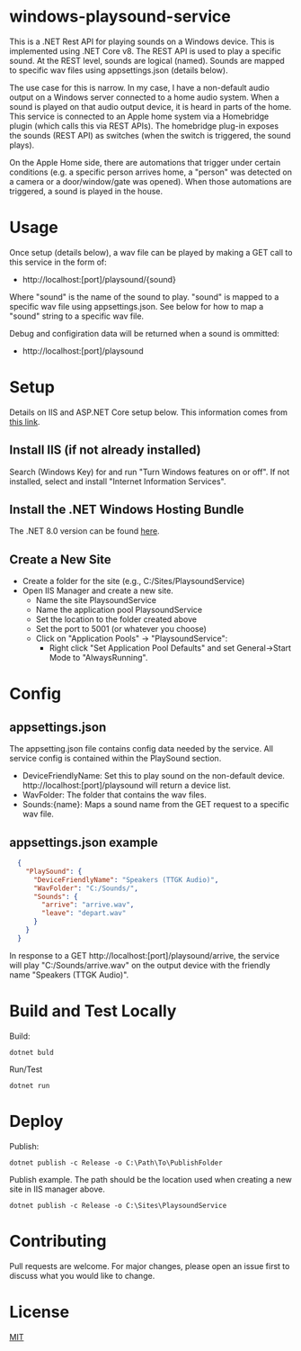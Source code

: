 # windows-playsound-service

This is a .NET Rest API for playing sounds on a Windows device. This is implemented using .NET Core v8. The REST API is used to play a specific sound. At the REST level, sounds are logical (named). Sounds are mapped to specific wav files using appsettings.json (details below).

The use case for this is narrow. In my case, I have a non-default audio output on a Windows server connected to a home audio system. When a sound is played on that audio output device, it is heard in parts of the home. This service is connected to an Apple home system via a Homebridge plugin (which calls this via REST APIs). The homebridge plug-in exposes the sounds (REST API) as switches (when the switch is triggered, the sound plays). 

On the Apple Home side, there are automations that trigger under certain conditions (e.g. a specific person arrives home, a "person" was detected on a camera or a door/window/gate was opened). When those automations are triggered, a sound is played in the house.

# Usage
Once setup (details below), a wav file can be played by making a GET call to this service in the form of:

* http://localhost:[port]/playsound/{sound}

Where "sound" is the name of the sound to play. "sound" is mapped to a specific wav file using appsettings.json. See below for how to map a "sound" string to a specific wav file.

Debug and configiration data will be returned when a sound is ommitted:

* http://localhost:[port]/playsound

# Setup

Details on IIS and ASP.NET Core setup below. This information comes from [this link](https://learn.microsoft.com/en-us/aspnet/core/tutorials/publish-to-iis?view=aspnetcore-9.0&tabs=visual-studio).

## Install IIS (if not already installed)

Search (Windows Key) for and run "Turn Windows features on or off". If not installed, select and install "Internet Information Services".

## Install the .NET Windows Hosting Bundle

The .NET 8.0 version can be found [here](https://dotnet.microsoft.com/en-us/download/dotnet/thank-you/runtime-aspnetcore-8.0.21-windows-hosting-bundle-installer).

## Create a New Site

* Create a folder for the site (e.g., C:/Sites/PlaysoundService)
* Open IIS Manager and create a new site.
  * Name the site PlaysoundService
  * Name the application pool PlaysoundService
  * Set the location to the folder created above
  * Set the port to 5001 (or whatever you choose)
  * Click on "Application Pools" -> "PlaysoundService":
    * Right click "Set Application Pool Defaults" and set General->Start Mode to "AlwaysRunning".

# Config

## appsettings.json
The appsetting.json file contains config data needed by the service. All service config is contained within the PlaySound section.

* DeviceFriendlyName: Set this to play sound on the non-default device. http://localhost:[port]/playsound will return a device list.
* WavFolder: The folder that contains the wav files.
* Sounds:{name}: Maps a sound name from the GET request to a specific wav file.

## appsettings.json example

```json
  {
    "PlaySound": {
      "DeviceFriendlyName": "Speakers (TTGK Audio)",
      "WavFolder": "C:/Sounds/",
      "Sounds": {
        "arrive": "arrive.wav",
        "leave": "depart.wav"
      }
    }
  }
```
In response to a GET http://localhost:[port]/playsound/arrive, the service will play "C:/Sounds/arrive.wav" on the output device with the friendly name "Speakers (TTGK Audio)".

# Build and Test Locally

Build:
```
dotnet buld
```

Run/Test
```
dotnet run
```

# Deploy

Publish:
```
dotnet publish -c Release -o C:\Path\To\PublishFolder
```

Publish example. The path should be the location used when creating a new site in IIS manager above.
```
dotnet publish -c Release -o C:\Sites\PlaysoundService
```

# Contributing

Pull requests are welcome. For major changes, please open an issue first
to discuss what you would like to change.

# License

[MIT](https://choosealicense.com/licenses/mit/)